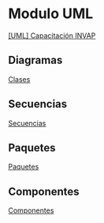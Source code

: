# Modulo UML

[[UML] Capacitación INVAP][Presentacion]

## Diagramas

[Clases][clases]

## Secuencias

[Secuencias][secuencias]

## Paquetes

[Paquetes][paquetes]

## Componentes

[Componentes][componentes]

[Presentacion]: https://docs.google.com/presentation/d/1nkawKzySthLmkAl0huwdfCMsF1NFS2WVCglG1G4kzjg/edit?usp=sharing]
[clases]: diagramas/clases/
[secuencias]: diagramas/secuencias/
[paquetes]: diagramas/paquetes/
[componentes]: diagramas/componentes/

